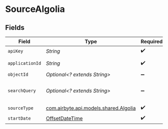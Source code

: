 # SourceAlgolia


## Fields

| Field                                                                                                                                                          | Type                                                                                                                                                           | Required                                                                                                                                                       | Description                                                                                                                                                    |
| -------------------------------------------------------------------------------------------------------------------------------------------------------------- | -------------------------------------------------------------------------------------------------------------------------------------------------------------- | -------------------------------------------------------------------------------------------------------------------------------------------------------------- | -------------------------------------------------------------------------------------------------------------------------------------------------------------- |
| `apiKey`                                                                                                                                                       | *String*                                                                                                                                                       | :heavy_check_mark:                                                                                                                                             | N/A                                                                                                                                                            |
| `applicationId`                                                                                                                                                | *String*                                                                                                                                                       | :heavy_check_mark:                                                                                                                                             | The application ID for your application found in settings                                                                                                      |
| `objectId`                                                                                                                                                     | *Optional<? extends String>*                                                                                                                                   | :heavy_minus_sign:                                                                                                                                             | Object ID within index for search queries                                                                                                                      |
| `searchQuery`                                                                                                                                                  | *Optional<? extends String>*                                                                                                                                   | :heavy_minus_sign:                                                                                                                                             | Search query to be used with indexes_query stream with format defined in `https://www.algolia.com/doc/rest-api/search/#tag/Search/operation/searchSingleIndex` |
| `sourceType`                                                                                                                                                   | [com.airbyte.api.models.shared.Algolia](../../models/shared/Algolia.md)                                                                                        | :heavy_check_mark:                                                                                                                                             | N/A                                                                                                                                                            |
| `startDate`                                                                                                                                                    | [OffsetDateTime](https://docs.oracle.com/javase/8/docs/api/java/time/OffsetDateTime.html)                                                                      | :heavy_check_mark:                                                                                                                                             | N/A                                                                                                                                                            |